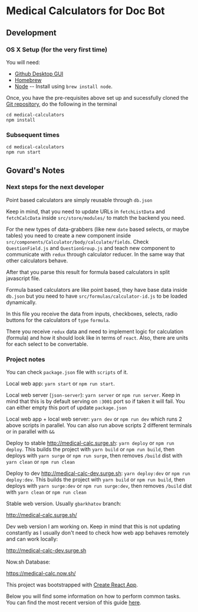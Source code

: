 # Medical Calculators for Doc Bot

## Development

### OS X Setup (for the very first time)

You will need:

- [Github Desktop GUI](https://desktop.github.com/)
- [Homebrew](https://brew.sh/)
- [Node](https://nodejs.org/en/) -- Install using `brew install node`.

Once, you have the pre-requisites above set up and sucessfully cloned the [Git repository](https://gitlab.com/docbot.md/medical-calculators/), do the following in the terminal

    cd medical-calculators
    npm install

### Subsequent times

    cd medical-calculators
    npm run start

## Govard's Notes

### Next steps for the next developer

Point based calculators are simply reusable through `db.json`

Keep in mind, that you need to update URLs in `fetchListData` and `fetchCalcData` inside `src/store/modules/` to match the backend you need.

For the new types of data-grabbers (like new `date` based selects, or maybe tables) you need to create a new component inside `src/components/Calculator/body/calculate/fields`. Check `QuestionField.js` and `QuestionGroup.js` and teach new component to communicate with `redux` through calculator reducer. In the same way that other calculators behave.

After that you parse this result for formula based calculators in split javascript file.

Formula based calculators are like point based, they have base data inside `db.json` but you need to have `src/formulas/calculator-id.js` to be loaded dynamically.

In this file you receive the data from inputs, checkboxes, selects, radio buttons for the calculators of `type` `formula`.

There you receive `redux` data and need to implement logic for calculation (formula) and how it should look like in terms of `react`. Also, there are units for each select to be convertable.

### Project notes

You can check `package.json` file with `scripts` of it.

Local web app: `yarn start` or `npm run start`.

Local web server (`json-server`): `yarn server` or `npm run server`. Keep in mind that this is by default serving on `:3001` port so if taken it will fail. You can either empty this port of update `package.json`

Local web app +  local web server: `yarn dev` or `npm run dev` which runs 2 above scripts in parallel. You can also run above scripts  2 different terminals or in parallel with `&&`

Deploy to stable http://medical-calc.surge.sh: `yarn deploy` or `npm run deploy`. This builds the project with `yarn build` or `npm run build`, then deploys with `yarn surge` or `npm run surge`, then removes `/build` dist with `yarn clean` or `npm run clean`

Deploy to dev http://medical-calc-dev.surge.sh: `yarn deploy:dev` or `npm run deploy:dev`. This builds the project with `yarn build` or `npm run build`, then deploys with `yarn surge:dev` or `npm run surge:dev`, then removes `/build` dist with `yarn clean` or `npm run clean`

Stable web version. Usually `gbarkhatov` branch:

http://medical-calc.surge.sh/

Dev web version I am working on. Keep in mind that this is not updating constantly as I usually don't need to check how web app behaves remotely and can work locally:

http://medical-calc-dev.surge.sh

Now.sh Database:

https://medical-calc.now.sh/

This project was bootstrapped with [Create React App](https://github.com/facebookincubator/create-react-app).

Below you will find some information on how to perform common tasks.<br>
You can find the most recent version of this guide [here](https://github.com/facebookincubator/create-react-app/blob/master/packages/react-scripts/template/README.md).
